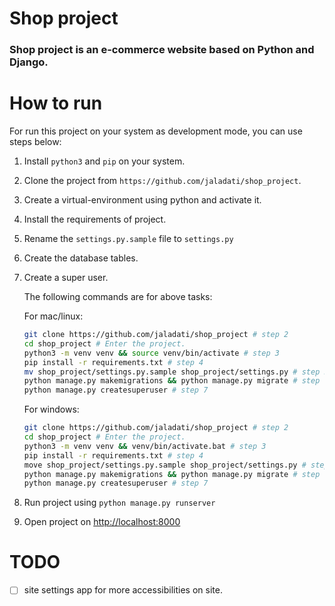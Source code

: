 # Shop project
### Shop project is an e-commerce website based on Python and Django.

# How to run
For run this project on your system as development mode, you can use steps below:
  1. Install `python3` and `pip` on your system.
  2. Clone the project from `https://github.com/jaladati/shop_project`.
  3. Create a virtual-environment using python and activate it.
  4. Install the requirements of project.
  5. Rename the `settings.py.sample` file to `settings.py` 
  6. Create the database tables.
  7. Create a super user.
     
     The following commands are for above tasks:

     For mac/linux:
     ```bash
     git clone https://github.com/jaladati/shop_project # step 2
     cd shop_project # Enter the project.
     python3 -m venv venv && source venv/bin/activate # step 3
     pip install -r requirements.txt # step 4
     mv shop_project/settings.py.sample shop_project/settings.py # step 5
     python manage.py makemigrations && python manage.py migrate # step 6
     python manage.py createsuperuser # step 7
     ```
     For windows:
     ```bash
     git clone https://github.com/jaladati/shop_project # step 2
     cd shop_project # Enter the project.
     python3 -m venv venv && venv/bin/activate.bat # step 3
     pip install -r requirements.txt # step 4
     move shop_project/settings.py.sample shop_project/settings.py # step 5
     python manage.py makemigrations && python manage.py migrate # step 6
     python manage.py createsuperuser # step 7
     ```
  8. Run project using `python manage.py runserver`
  9. Open project on <u>http://localhost:8000</u>

# TODO
  - [ ] site settings app for more accessibilities on site.
